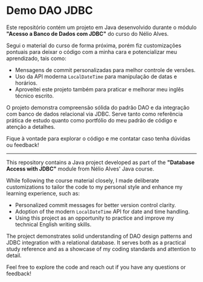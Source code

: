 # Demo DAO JDBC

Este repositório contém um projeto em Java desenvolvido durante o módulo **"Acesso a Banco de Dados com JDBC"** do curso do Nélio Alves.

Segui o material do curso de forma próxima, porém fiz customizações pontuais para deixar o código com a minha cara e potencializar meu aprendizado, tais como:

- Mensagens de commit personalizadas para melhor controle de versões.  
- Uso da API moderna `LocalDateTime` para manipulação de datas e horários.  
- Aproveitei este projeto também para praticar e melhorar meu inglês técnico escrito.

O projeto demonstra compreensão sólida do padrão DAO e da integração com banco de dados relacional via JDBC. Serve tanto como referência prática de estudo quanto como portfólio do meu padrão de código e atenção a detalhes.

Fique à vontade para explorar o código e me contatar caso tenha dúvidas ou feedback!

---

This repository contains a Java project developed as part of the **"Database Access with JDBC"** module from Nélio Alves' Java course.

While following the course material closely, I made deliberate customizations to tailor the code to my personal style and enhance my learning experience, such as:

- Personalized commit messages for better version control clarity.  
- Adoption of the modern `LocalDateTime` API for date and time handling.  
- Using this project as an opportunity to practice and improve my technical English writing skills.

The project demonstrates solid understanding of DAO design patterns and JDBC integration with a relational database. It serves both as a practical study reference and as a showcase of my coding standards and attention to detail.

Feel free to explore the code and reach out if you have any questions or feedback!
